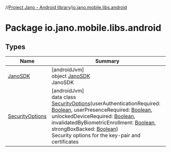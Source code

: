 //[Project Jano - Android library](../../index.md)/[io.jano.mobile.libs.android](index.md)

# Package io.jano.mobile.libs.android

## Types

| Name | Summary |
|---|---|
| [JanoSDK](-jano-s-d-k/index.md) | [androidJvm]<br>object [JanoSDK](-jano-s-d-k/index.md)<br>JanoSDK |
| [SecurityOptions](-security-options/index.md) | [androidJvm]<br>data class [SecurityOptions](-security-options/index.md)(userAuthenticationRequired: [Boolean](https://kotlinlang.org/api/latest/jvm/stdlib/kotlin/-boolean/index.html), userPresenceRequired: [Boolean](https://kotlinlang.org/api/latest/jvm/stdlib/kotlin/-boolean/index.html), unlockedDeviceRequired: [Boolean](https://kotlinlang.org/api/latest/jvm/stdlib/kotlin/-boolean/index.html), invalidatedByBiometricEnrollment: [Boolean](https://kotlinlang.org/api/latest/jvm/stdlib/kotlin/-boolean/index.html), strongBoxBacked: [Boolean](https://kotlinlang.org/api/latest/jvm/stdlib/kotlin/-boolean/index.html))<br>Security options for the key-pair and certificates |
